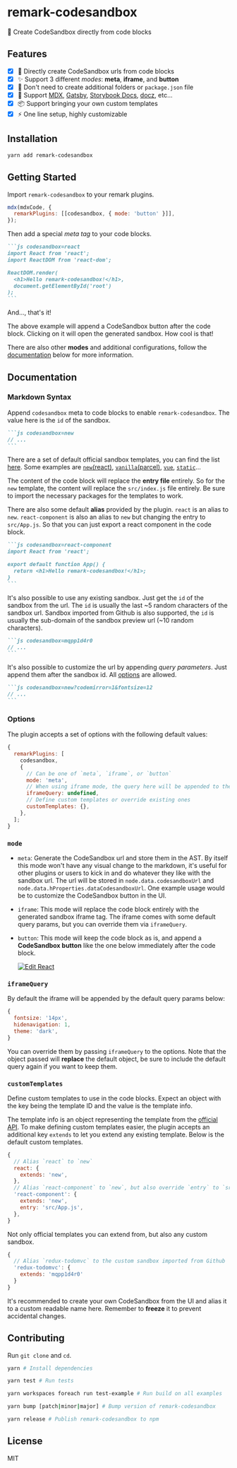 # remark-codesandbox

🎩 Create CodeSandbox directly from code blocks

## Features

- [x] 🔗 Directly create CodeSandbox urls from code blocks
- [x] ✨ Support 3 different _modes_: **meta**, **iframe**, and **button**
- [x] 🚀 Don't need to create additional folders or `package.json` file
- [x] 🎉 Support [MDX](https://mdxjs.com/), [Gatsby](https://www.gatsbyjs.org/), [Storybook Docs](https://storybook.js.org/docs/basics/introduction/), [docz](https://www.docz.site/), etc...
- [x] 📦 Support bringing your own custom templates
- [x] ⚡ One line setup, highly customizable

## Installation

```bash
yarn add remark-codesandbox
```

## Getting Started

Import `remark-codesandbox` to your remark plugins.

```js
mdx(mdxCode, {
  remarkPlugins: [[codesandbox, { mode: 'button' }]],
});
```

Then add a special _meta tag_ to your code blocks.

````md
```js codesandbox=react
import React from 'react';
import ReactDOM from 'react-dom';

ReactDOM.render(
  <h1>Hello remark-codesandbox!</h1>,
  document.getElementById('root')
);
```
````

And..., that's it!

The above example will append a CodeSandbox button after the code block. Clicking on it will open the generated sandbox. How cool is that!

There are also other **modes** and additional configurations, follow the [documentation](#documentation) below for more information.

## Documentation

### Markdown Syntax

Append `codesandbox` meta to code blocks to enable `remark-codesandbox`. The value here is the `id` of the sandbox.

````md
```js codesandbox=new
// ...
```
````

There are a set of default official sandbox templates, you can find the list [here](https://codesandbox.io/api/v1/sandboxes/templates/official). Some examples are [`new`(react)](https://codesandbox.io/s/new), [`vanilla`(parcel)](https://codesandbox.io/s/vanilla), [`vue`](https://codesandbox.io/s/vue), [`static`](https://codesandbox.io/s/static)...

The content of the code block will replace the **entry file** entirely. So for the `new` template, the content will replace the `src/index.js` file entirely. Be sure to import the necessary packages for the templates to work.

There are also some default **alias** provided by the plugin. `react` is an alias to `new`. `react-component` is also an alias to `new` but changing the entry to `src/App.js`. So that you can just export a react component in the code block.

````md
```js codesandbox=react-component
import React from 'react';

export default function App() {
  return <h1>Hello remark-codesandbox!</h1>;
}
```
````

It's also possible to use any existing sandbox. Just get the `id` of the sandbox from the url. The `id` is usually the last ~5 random characters of the sandbox url. Sandbox imported from Github is also supported, the `id` is usually the sub-domain of the sandbox preview url (~10 random characters).

````md
```js codesandbox=mqpp1d4r0
// ...
```
````

It's also possible to customize the url by appending _query parameters_. Just append them after the sandbox id. All [options](https://codesandbox.io/docs/embedding#embed-options) are allowed.

````md
```js codesandbox=new?codemirror=1&fontsize=12
// ...
```
````

### Options

The plugin accepts a set of options with the following default values:

```js
{
  remarkPlugins: [
    codesandbox,
    {
      // Can be one of `meta`, `iframe`, or `button`
      mode: 'meta',
      // When using iframe mode, the query here will be appended to the generated iframe url
      iframeQuery: undefined,
      // Define custom templates or override existing ones
      customTemplates: {},
    },
  ];
}
```

### `mode`

- `meta`: Generate the CodeSandbox url and store them in the AST. By itself this mode won't have any visual change to the markdown, it's useful for other plugins or users to kick in and do whatever they like with the sandbox url. The url will be stored in `node.data.codesandboxUrl` and `node.data.hProperties.dataCodesandboxUrl`. One example usage would be to customize the CodeSandbox button in the UI.
- `iframe`: This mode will replace the code block entirely with the generated sandbox iframe tag. The iframe comes with some default query params, but you can override them via `iframeQuery`.
- `button`: This mode will keep the code block as is, and append a **CodeSandbox button** like the one below immediately after the code block.

  [![Edit React](https://codesandbox.io/static/img/play-codesandbox.svg)](https://codesandbox.io/s/react-new?fontsize=14&hidenavigation=1&theme=dark)

### `iframeQuery`

By default the iframe will be appended by the default query params below:

```js
{
  fontsize: '14px',
  hidenavigation: 1,
  theme: 'dark',
}
```

You can override them by passing `iframeQuery` to the options. Note that the object passed will **replace** the default object, be sure to include the default query again if you want to keep them.

### `customTemplates`

Define custom templates to use in the code blocks. Expect an object with the key being the template ID and the value is the template info.

The template info is an object representing the template from the [official API](https://codesandbox.io/api/v1/sandboxes/new). To make defining custom templates easier, the plugin accepts an additional key `extends` to let you extend any existing template. Below is the default custom templates.

```js
{
  // Alias `react` to `new`
  react: {
    extends: 'new',
  },
  // Alias `react-component` to `new`, but also override `entry` to `src/App.js`
  'react-component': {
    extends: 'new',
    entry: 'src/App.js',
  },
}
```

Not only official templates you can extend from, but also any custom sandbox.

```js
{
  // Alias `redux-todomvc` to the custom sandbox imported from Github
  'redux-todomvc': {
    extends: 'mqpp1d4r0'
  }
}
```

It's recommended to create your own CodeSandbox from the UI and alias it to a custom readable name here. Remember to **freeze** it to prevent accidental changes.

## Contributing

Run `git clone` and `cd`.

```bash
yarn # Install dependencies

yarn test # Run tests

yarn workspaces foreach run test-example # Run build on all examples

yarn bump [patch|minor|major] # Bump version of remark-codesandbox

yarn release # Publish remark-codesandbox to npm
```

## License

MIT
